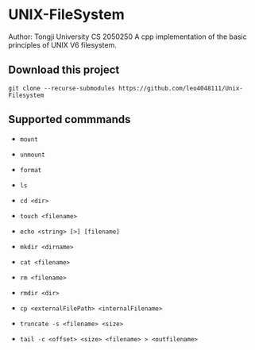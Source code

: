 # UNIX-FileSystem
Author: Tongji University CS 2050250
A cpp implementation of the basic principles of UNIX V6 filesystem.

## Download this project
```
git clone --recurse-submodules https://github.com/leo4048111/Unix-Filesystem
```

## Supported commmands

+ `mount`

+ `unmount`
+ ``format``
+ ``ls``

+ ``cd <dir>``
+ ``touch <filename>``

+ ``echo <string> [>] [filename]``

+ ``mkdir <dirname>``
+ ``cat <filename>``
+ ``rm <filename>``
+ ``rmdir <dir>``
+ ``cp <externalFilePath> <internalFilename>``

+ ``truncate -s <filename> <size>``

+ ``tail -c <offset> <size> <filename> > <outfilename>``